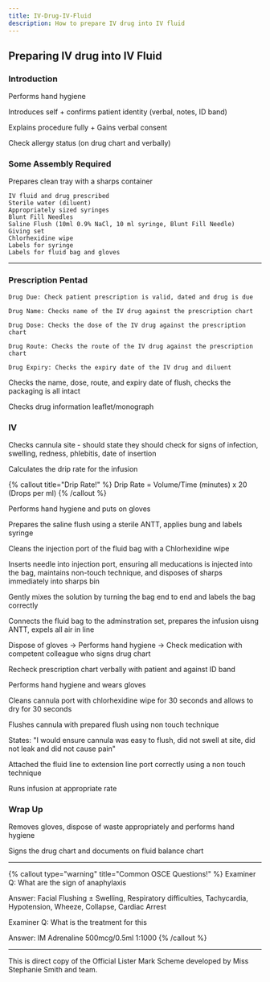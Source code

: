 ```yaml
---
title: IV-Drug-IV-Fluid
description: How to prepare IV drug into IV fluid
---
```


## Preparing IV drug into IV Fluid

### Introduction

Performs hand hygiene

Introduces self + confirms patient identity (verbal, notes, ID band)

Explains procedure fully + Gains verbal consent

Check allergy status (on drug chart and verbally)

### Some Assembly Required

Prepares clean tray with a sharps container

```
IV fluid and drug prescribed
Sterile water (diluent)
Appropriately sized syringes
Blunt Fill Needles
Saline Flush (10ml 0.9% NaCl, 10 ml syringe, Blunt Fill Needle)
Giving set
Chlorhexidine wipe
Labels for syringe
Labels for fluid bag and gloves
```

---

### Prescription Pentad

```
Drug Due: Check patient prescription is valid, dated and drug is due

Drug Name: Checks name of the IV drug against the prescription chart

Drug Dose: Checks the dose of the IV drug against the prescription chart

Drug Route: Checks the route of the IV drug against the prescription chart

Drug Expiry: Checks the expiry date of the IV drug and diluent
```

Checks the name, dose, route, and expiry date of flush, checks the packaging is all intact

Checks drug information leaflet/monograph

### IV

Checks cannula site - should state they should check for signs of infection, swelling, redness, phlebitis, date of insertion

Calculates the drip rate for the infusion

{% callout title="Drip Rate!" %}
Drip Rate = Volume/Time (minutes) x 20 (Drops per ml)
{% /callout %}

Performs hand hygiene and puts on gloves

Prepares the saline flush using a sterile ANTT, applies bung and labels syringe

Cleans the injection port of the fluid bag with a Chlorhexidine wipe

Inserts needle into injection port, ensuring all meducations is injected into the bag, maintains non-touch technique, and disposes of sharps immediately into sharps bin

Gently mixes the solution by turning the bag end to end and labels the bag correctly

Connects the fluid bag to the adminstration set, prepares the infusion uisng ANTT, expels all air in line

Dispose of gloves -> Performs hand hygiene -> Check medication with competent colleague who signs drug chart

Recheck prescription chart verbally with patient and against ID band

Performs hand hygiene and wears gloves

Cleans cannula port with chlorhexidine wipe for 30 seconds and allows to dry for 30 seconds

Flushes cannula with prepared flush using non touch technique

States: "I would ensure cannula was easy to flush, did not swell at site, did not leak and did not cause pain"

Attached the fluid line to extension line port correctly using a non touch technique

Runs infusion at appropriate rate

### Wrap Up

Removes gloves, dispose of waste appropriately and performs hand hygiene

Signs the drug chart and documents on fluid balance chart

---

{% callout type="warning" title="Common OSCE Questions!" %}
Examiner Q: What are the sign of anaphylaxis

Answer: Facial Flushing ± Swelling, Respiratory difficulties, Tachycardia, Hypotension, Wheeze, Collapse, Cardiac Arrest

Examiner Q: What is the treatment for this

Answer: IM Adrenaline 500mcg/0.5ml 1:1000
{% /callout %}

---

This is direct copy of the Official Lister Mark Scheme developed by Miss Stephanie Smith and team. 
